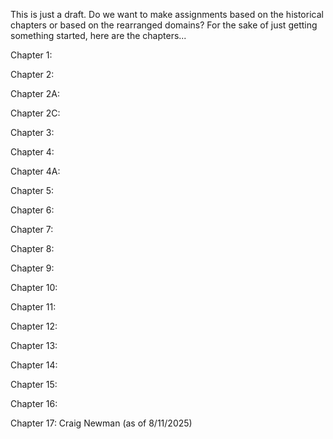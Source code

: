 This is just a draft.  Do we want to make assignments based on the historical chapters or based on the rearranged domains?  For the sake of just getting something started, here are the chapters...

Chapter 1:

Chapter 2:

Chapter 2A:

Chapter 2C:

Chapter 3:

Chapter 4:

Chapter 4A:

Chapter 5:

Chapter 6:

Chapter 7:

Chapter 8:

Chapter 9:

Chapter 10:

Chapter 11:

Chapter 12:

Chapter 13:

Chapter 14:

Chapter 15:

Chapter 16:

Chapter 17: Craig Newman (as of 8/11/2025)
